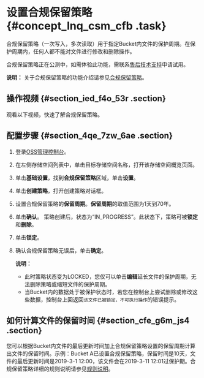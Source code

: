 # 设置合规保留策略 {#concept_lnq_csm_cfb .task}

合规保留策略（一次写入，多次读取）用于指定Bucket内文件的保护周期。在保护周期内，任何人都不能对文件进行修改和删除操作。

合规保留策略正在公测中，如需体验此功能，需联系[售后技术支持](https://selfservice.console.aliyun.com/ticket/createIndex)申请试用。

**说明：** 关于合规保留策略的功能介绍请参见[合规保留策略](../../../../intl.zh-CN/开发指南/合规保留策略.md#)。

## 操作视频 {#section_ied_f4o_53r .section}

观看以下视频，快速了解合规保留策略。  

## 配置步骤 {#section_4qe_7zw_6ae .section}

1.  登录[OSS管理控制台](https://oss.console.aliyun.com/)。
2.  在左侧存储空间列表中，单击目标存储空间名称，打开该存储空间概览页面。
3.  单击**基础设置**，找到**合规保留策略**区域，单击**设置**。
4.  单击**创建策略**，打开创建策略对话框。
5.  设置合规保留策略的**保留周期**。**保留周期**的取值范围为1天到70年。
6.  单击**确认**。 策略创建后，状态为“IN\_PROGRESS”。此状态下，策略可被**锁定**和**删除**。
7.  单击**锁定**。
8.  确认合规保留策略无误后，单击**确定**。 

    **说明：** 

    -   此时策略状态变为LOCKED，您仅可以单击**编辑**延长文件的保护周期，无法删除策略或缩短文件的保护周期。
    -   当Bucket内的数据处于被保护状态时，若您在控制台上尝试删除或修改这些数据，控制台上回返回`该文件已被锁定，不可执行操作`的错误提示。

## 如何计算文件的保留时间 {#section_cfe_g6m_js4 .section}

您可以根据Bucket内文件的最后更新时间加上合规保留策略设置的保留周期计算出文件的保留时间。示例：Bucket A已设置合规保留策略，保留时间是10天，文件的最后更新时间是2019-3-1 12:00，该文件会在2019-3-11 12:01过保护期。合规保留策略详细的规则说明请参见[规则说明](intl.zh-CN/开发指南/合规保留策略.md#ul_imr_nz5_cfb)。

